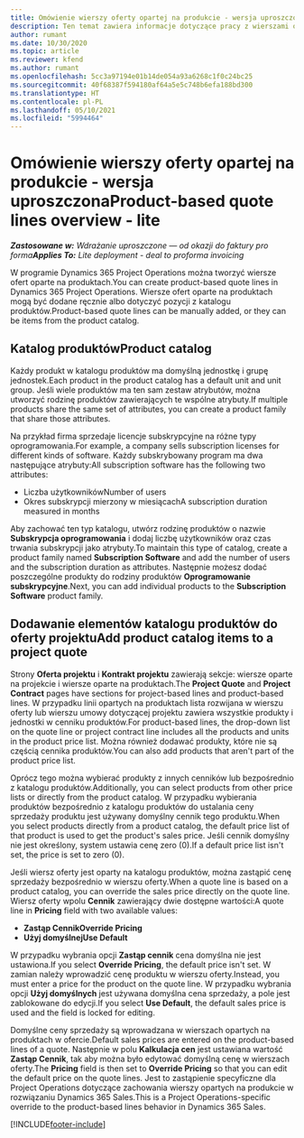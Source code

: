 ```yaml
---
title: Omówienie wierszy oferty opartej na produkcie - wersja uproszczona
description: Ten temat zawiera informacje dotyczące pracy z wierszami ofert opartymi na produktach.
author: rumant
ms.date: 10/30/2020
ms.topic: article
ms.reviewer: kfend
ms.author: rumant
ms.openlocfilehash: 5cc3a97194e01b14de054a93a6268c1f0c24bc25
ms.sourcegitcommit: 40f68387f594180af64a5e5c748b6efa188bd300
ms.translationtype: HT
ms.contentlocale: pl-PL
ms.lasthandoff: 05/10/2021
ms.locfileid: "5994464"
---
```

# <a name="product-based-quote-lines-overview---lite"></a><span data-ttu-id="26249-103">Omówienie wierszy oferty opartej na produkcie - wersja uproszczona</span><span class="sxs-lookup"><span data-stu-id="26249-103">Product-based quote lines overview - lite</span></span>

<span data-ttu-id="26249-104">_**Zastosowane w:** Wdrażanie uproszczone — od okazji do faktury pro forma_</span><span class="sxs-lookup"><span data-stu-id="26249-104">_**Applies To:** Lite deployment - deal to proforma invoicing_</span></span>

<span data-ttu-id="26249-105">W programie Dynamics 365 Project Operations można tworzyć wiersze ofert oparte na produktach.</span><span class="sxs-lookup"><span data-stu-id="26249-105">You can create product-based quote lines in Dynamics 365 Project Operations.</span></span> <span data-ttu-id="26249-106">Wiersze ofert oparte na produktach mogą być dodane ręcznie albo dotyczyć pozycji z katalogu produktów.</span><span class="sxs-lookup"><span data-stu-id="26249-106">Product-based quote lines can be manually added, or they can be items from the product catalog.</span></span>

## <a name="product-catalog"></a><span data-ttu-id="26249-107">Katalog produktów</span><span class="sxs-lookup"><span data-stu-id="26249-107">Product catalog</span></span>

<span data-ttu-id="26249-108">Każdy produkt w katalogu produktów ma domyślną jednostkę i grupę jednostek.</span><span class="sxs-lookup"><span data-stu-id="26249-108">Each product in the product catalog has a default unit and unit group.</span></span> <span data-ttu-id="26249-109">Jeśli wiele produktów ma ten sam zestaw atrybutów, można utworzyć rodzinę produktów zawierających te wspólne atrybuty.</span><span class="sxs-lookup"><span data-stu-id="26249-109">If multiple products share the same set of attributes, you can create a product family that share those attributes.</span></span> 

<span data-ttu-id="26249-110">Na przykład firma sprzedaje licencje subskrypcyjne na różne typy oprogramowania.</span><span class="sxs-lookup"><span data-stu-id="26249-110">For example, a company sells subscription licenses for different kinds of software.</span></span> <span data-ttu-id="26249-111">Każdy subskrybowany program ma dwa następujące atrybuty:</span><span class="sxs-lookup"><span data-stu-id="26249-111">All subscription software has the following two attributes:</span></span>

- <span data-ttu-id="26249-112">Liczba użytkowników</span><span class="sxs-lookup"><span data-stu-id="26249-112">Number of users</span></span>
- <span data-ttu-id="26249-113">Okres subskrypcji mierzony w miesiącach</span><span class="sxs-lookup"><span data-stu-id="26249-113">A subscription duration measured in months</span></span>

<span data-ttu-id="26249-114">Aby zachować ten typ katalogu, utwórz rodzinę produktów o nazwie **Subskrypcja oprogramowania** i dodaj liczbę użytkowników oraz czas trwania subskrypcji jako atrybuty.</span><span class="sxs-lookup"><span data-stu-id="26249-114">To maintain this type of catalog, create a product family named **Subscription Software** and add the number of users and the subscription duration as attributes.</span></span> <span data-ttu-id="26249-115">Następnie możesz dodać poszczególne produkty do rodziny produktów **Oprogramowanie subskrypcyjne**.</span><span class="sxs-lookup"><span data-stu-id="26249-115">Next, you can add individual products to the **Subscription Software** product family.</span></span>

## <a name="add-product-catalog-items-to-a-project-quote"></a><span data-ttu-id="26249-116">Dodawanie elementów katalogu produktów do oferty projektu</span><span class="sxs-lookup"><span data-stu-id="26249-116">Add product catalog items to a project quote</span></span>

<span data-ttu-id="26249-117">Strony **Oferta projektu** i **Kontrakt projektu** zawierają sekcje: wiersze oparte na projekcie i wiersze oparte na produktach.</span><span class="sxs-lookup"><span data-stu-id="26249-117">The **Project Quote** and **Project Contract** pages have sections for project-based lines and product-based lines.</span></span> <span data-ttu-id="26249-118">W przypadku linii opartych na produktach lista rozwijana w wierszu oferty lub wierszu umowy dotyczącej projektu zawiera wszystkie produkty i jednostki w cenniku produktów.</span><span class="sxs-lookup"><span data-stu-id="26249-118">For product-based lines, the drop-down list on the quote line or project contract line includes all the products and units in the product price list.</span></span> <span data-ttu-id="26249-119">Można również dodawać produkty, które nie są częścią cennika produktów.</span><span class="sxs-lookup"><span data-stu-id="26249-119">You can also add products that aren't part of the product price list.</span></span>

<span data-ttu-id="26249-120">Oprócz tego można wybierać produkty z innych cenników lub bezpośrednio z katalogu produktów.</span><span class="sxs-lookup"><span data-stu-id="26249-120">Additionally, you can select products from other price lists or directly from the product catalog.</span></span> <span data-ttu-id="26249-121">W przypadku wybierania produktów bezpośrednio z katalogu produktów do ustalania ceny sprzedaży produktu jest używany domyślny cennik tego produktu.</span><span class="sxs-lookup"><span data-stu-id="26249-121">When you select products directly from a product catalog, the default price list of that product is used to get the product's sales price.</span></span> <span data-ttu-id="26249-122">Jeśli cennik domyślny nie jest określony, system ustawia cenę zero (0).</span><span class="sxs-lookup"><span data-stu-id="26249-122">If a default price list isn't set, the price is set to zero (0).</span></span>

<span data-ttu-id="26249-123">Jeśli wiersz oferty jest oparty na katalogu produktów, można zastąpić cenę sprzedaży bezpośrednio w wierszu oferty.</span><span class="sxs-lookup"><span data-stu-id="26249-123">When a quote line is based on a product catalog, you can override the sales price directly on the quote line.</span></span> <span data-ttu-id="26249-124">Wiersz oferty wpolu **Cennik** zawierający dwie dostępne wartości:</span><span class="sxs-lookup"><span data-stu-id="26249-124">A quote line in **Pricing** field with two available values:</span></span>

- <span data-ttu-id="26249-125">**Zastąp Cennik**</span><span class="sxs-lookup"><span data-stu-id="26249-125">**Override Pricing**</span></span>
- <span data-ttu-id="26249-126">**Użyj domyślnej**</span><span class="sxs-lookup"><span data-stu-id="26249-126">**Use Default**</span></span>

<span data-ttu-id="26249-127">W przypadku wybrania opcji **Zastąp cennik** cena domyślna nie jest ustawiona.</span><span class="sxs-lookup"><span data-stu-id="26249-127">If you select **Override Pricing**, the default price isn't set.</span></span> <span data-ttu-id="26249-128">W zamian należy wprowadzić cenę produktu w wierszu oferty.</span><span class="sxs-lookup"><span data-stu-id="26249-128">Instead, you must enter a price for the product on the quote line.</span></span> <span data-ttu-id="26249-129">W przypadku wybrania opcji **Użyj domyślnych** jest używana domyślna cena sprzedaży, a pole jest zablokowane do edycji.</span><span class="sxs-lookup"><span data-stu-id="26249-129">If you select **Use Default**, the default sales price is used and the field is locked for editing.</span></span>

<span data-ttu-id="26249-130">Domyślne ceny sprzedaży są wprowadzana w wierszach opartych na produktach w ofercie.</span><span class="sxs-lookup"><span data-stu-id="26249-130">Default sales prices are entered on the product-based lines of a quote.</span></span> <span data-ttu-id="26249-131">Następnie w polu **Kalkulacja cen** jest ustawiana wartość **Zastąp Cennik**, tak aby można było edytować domyślną cenę w wierszach oferty.</span><span class="sxs-lookup"><span data-stu-id="26249-131">The **Pricing** field is then set to **Override Pricing** so that you can edit the default price on the quote lines.</span></span> <span data-ttu-id="26249-132">Jest to zastąpienie specyficzne dla Project Operations dotyczące zachowania wierszy opartych na produkcie w rozwiązaniu Dynamics 365 Sales.</span><span class="sxs-lookup"><span data-stu-id="26249-132">This is a Project Operations-specific override to the product-based lines behavior in Dynamics 365 Sales.</span></span>


[!INCLUDE[footer-include](../../includes/footer-banner.md)]